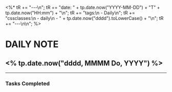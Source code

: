 <%*
tR += "---\n";
tR += "date: " + tp.date.now("YYYY-MM-DD") + "T" + tp.date.now("HH:mm") + "\n";
tR += "tags:\n  - Daily\n";
tR += "cssclasses:\n  - daily\n  - " + tp.date.now("dddd").toLowerCase() + "\n";
tR += "---\n\n";
%>

# DAILY NOTE  
## <% tp.date.now("dddd, MMMM Do, YYYY") %>  
***  
### Tasks Completed
